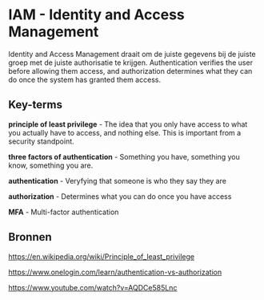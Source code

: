 # IAM - Identity and Access Management

Identity and Access Management draait om de juiste gegevens bij de juiste groep met de juiste authorisatie te krijgen.
Authentication verifies the user before allowing them access, and authorization determines what they can do once the system has granted them access.


## Key-terms

**principle of least privilege** - The idea that you only have access to what you actually have to access, and nothing else. This is important from a security standpoint.

**three factors of authentication** - Something you have, something you know, something you are.

**authentication** - Veryfying that someone is who they say they are

**authorization** - Determines what you can do once you have access

**MFA** - Multi-factor authentication



## Bronnen

https://en.wikipedia.org/wiki/Principle_of_least_privilege

https://www.onelogin.com/learn/authentication-vs-authorization

https://www.youtube.com/watch?v=AQDCe585Lnc
